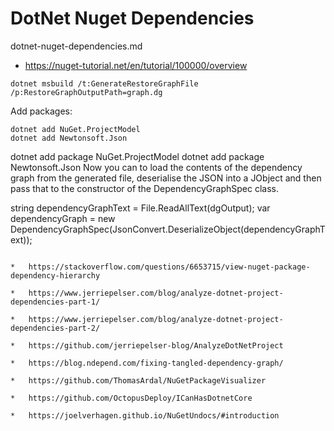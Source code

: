 # DotNet Nuget Dependencies

dotnet-nuget-dependencies.md

*   https://nuget-tutorial.net/en/tutorial/100000/overview


```
dotnet msbuild /t:GenerateRestoreGraphFile /p:RestoreGraphOutputPath=graph.dg
```

Add packages:

```
dotnet add NuGet.ProjectModel
dotnet add Newtonsoft.Json
```


dotnet add package NuGet.ProjectModel
dotnet add package Newtonsoft.Json
Now you can to load the contents of the dependency graph from the generated file, deserialise the JSON into a JObject and then pass that to the constructor of the DependencyGraphSpec class.

string dependencyGraphText = File.ReadAllText(dgOutput);
var dependencyGraph = new DependencyGraphSpec(JsonConvert.DeserializeObject<JObject>(dependencyGraphText));
```

*   https://stackoverflow.com/questions/6653715/view-nuget-package-dependency-hierarchy

*   https://www.jerriepelser.com/blog/analyze-dotnet-project-dependencies-part-1/

*   https://www.jerriepelser.com/blog/analyze-dotnet-project-dependencies-part-2/

*   https://github.com/jerriepelser-blog/AnalyzeDotNetProject

*   https://blog.ndepend.com/fixing-tangled-dependency-graph/

*   https://github.com/ThomasArdal/NuGetPackageVisualizer

*   https://github.com/OctopusDeploy/ICanHasDotnetCore

*   https://joelverhagen.github.io/NuGetUndocs/#introduction


